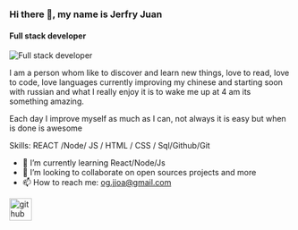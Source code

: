 ### Hi there 👋, my name is Jerfry Juan
#### Full stack developer 
![Full stack developer ](https://github.com/hebertdev1/blob/master/javascript.gif)

I am a person whom like to discover and learn new things, love to read, love to code, love languages currently improving my chinese and starting soon with russian and what I really enjoy it is to wake me up at 4 am its something amazing.

Each day I improve myself as much as I can, not always it is easy but when is done is awesome

Skills: REACT /Node/ JS / HTML / CSS / Sql/Github/Git

- 🌱 I’m currently learning React/Node/Js 
- 👯 I’m looking to collaborate on open sources projects and more 
- 📫 How to reach me: og.jjoa@gmail.com 


[<img src='https://cdn.jsdelivr.net/npm/simple-icons@3.0.1/icons/github.svg' alt='github' height='40'>](https://github.com/JuanJefry23)  


